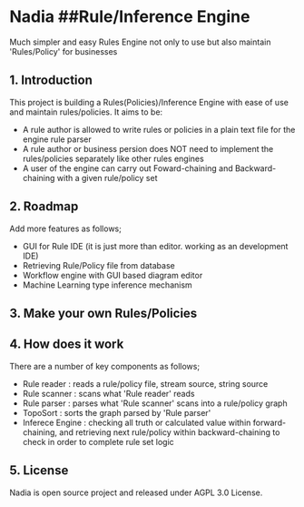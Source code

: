 # Nadia ##Rule/Inference Engine
Much simpler and easy Rules Engine not only to use but also maintain 'Rules/Policy' for businesses

## 1. Introduction
This project is building a Rules(Policies)/Inference Engine with ease of use and maintain rules/policies. It aims to be:

* A rule author is allowed to write rules or policies in a plain text file for the engine rule parser
* A rule author or business persion does NOT need to implement the rules/policies separately like other rules engines
* A user of the engine can carry out Foward-chaining and Backward-chaining with a given rule/policy set

## 2. Roadmap
Add more features as follows;

* GUI for Rule IDE (it is just more than editor. working as an development IDE)
* Retrieving Rule/Policy file from database
* Workflow engine with GUI based diagram editor 
* Machine Learning type inference mechanism


## 3. Make your own Rules/Policies

## 4. How does it work
There are a number of key components as follows;

* Rule reader     : reads a rule/policy file, stream source, string source
* Rule scanner    : scans what 'Rule reader' reads
* Rule parser     : parses what 'Rule scanner' scans into a rule/policy graph
* TopoSort        : sorts the graph parsed by 'Rule parser'
* Inferece Engine : checking all truth or calculated value within forward-chaining, and retrieving next rule/policy within backward-chaining to check in order to complete rule set logic

## 5. License
Nadia is open source project and released under AGPL 3.0 License.
